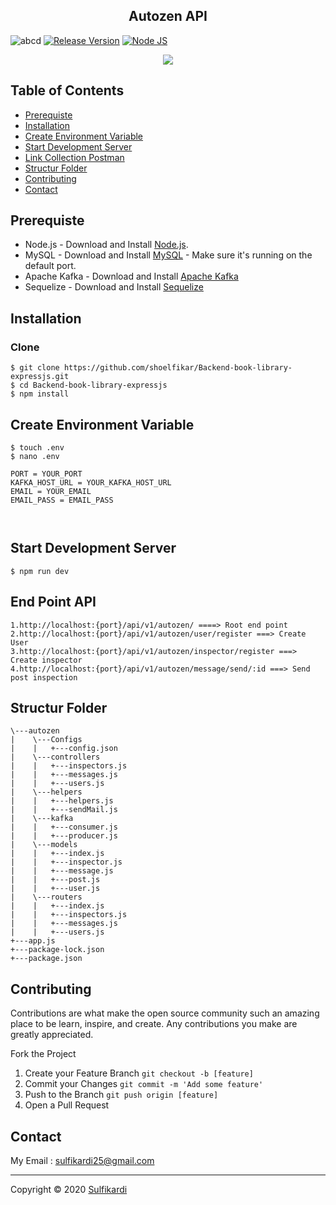<h2 align="center">Autozen API</h2>



![abcd](https://img.shields.io/badge/Code%20Style-Standard-green) [![Release Version](https://img.shields.io/badge/release-v.1.0-blue)](https://github.com/shoelfikar/Backend-book-library-expressjs/releases/tag/1.0) [![Node JS](https://img.shields.io/badge/Dependencies-Express%20JS-green)](https://nodejs.org/en/)


<p align="center">
  <a href="https://nodejs.org/">
    <img src="https://cdn-images-1.medium.com/max/871/1*d2zLEjERsrs1Rzk_95QU9A.png">
  </a>
</p>

## Table of Contents

* [Prerequiste](#Prerequiste)
* [Installation](#Installation)
* [Create Environment Variable](#create-environment-variable)
* [Start Development Server](#Start-Development-Server)
* [Link Collection Postman](#Link-Collection-Postman)
* [Structur Folder](#Structur-Folder)
* [Contributing](#Contributing)
* [Contact](#Contact)

## Prerequiste
- Node.js - Download and Install [Node.js](https://nodejs.org/en/).
- MySQL - Download and Install [MySQL](https://www.mysql.com/downloads/) - Make sure it's running on the default port.
- Apache Kafka - Download and Install [Apache Kafka](https://kafka.apache.org/)
- Sequelize - Download and Install [Sequelize](https://sequelize.org/)

## Installation
### Clone
```
$ git clone https://github.com/shoelfikar/Backend-book-library-expressjs.git
$ cd Backend-book-library-expressjs
$ npm install
```

## Create Environment Variable
```
$ touch .env
$ nano .env
```

```
PORT = YOUR_PORT
KAFKA_HOST_URL = YOUR_KAFKA_HOST_URL
EMAIL = YOUR_EMAIL
EMAIL_PASS = EMAIL_PASS



```

## Start Development Server
```
$ npm run dev
```
## End Point API
```
1.http://localhost:{port}/api/v1/autozen/ ====> Root end point
2.http://localhost:{port}/api/v1/autozen/user/register ===> Create User
3.http://localhost:{port}/api/v1/autozen/inspector/register ===> Create inspector
4.http://localhost:{port}/api/v1/autozen/message/send/:id ===> Send post inspection
```

## Structur Folder
```
\---autozen
|    \---Configs
|    |   +---config.json            
|    \---controllers
|    |   +---inspectors.js
|    |   +---messages.js
|    |   +---users.js
|    \---helpers
|    |   +---helpers.js
|    |   +---sendMail.js
|    \---kafka
|    |   +---consumer.js
|    |   +---producer.js
|    \---models
|    |   +---index.js
|    |   +---inspector.js
|    |   +---message.js
|    |   +---post.js
|    |   +---user.js
|    \---routers
|    |   +---index.js
|    |   +---inspectors.js
|    |   +---messages.js
|    |   +---users.js
+---app.js
+---package-lock.json
+---package.json
```



## Contributing

Contributions are what make the open source community such an amazing place to be learn, inspire, and create. Any contributions you make are greatly appreciated.

Fork the Project
1. Create your Feature Branch  ```git checkout -b [feature]```
2. Commit your Changes ```git commit -m 'Add some feature'```
3. Push to the Branch ```git push origin [feature]```
4. Open a Pull Request


## Contact

My Email : sulfikardi25@gmail.com



---
Copyright © 2020 [Sulfikardi](https://github.com/shoelfikar/)
